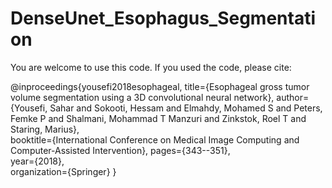 # DenseUnet_Esophagus_Segmentation

You are welcome to use this code. If you used the code, please cite:


@inproceedings{yousefi2018esophageal,
  title={Esophageal gross tumor volume segmentation using a 3D convolutional neural network},
  author={Yousefi, Sahar and Sokooti, Hessam and Elmahdy, Mohamed S and Peters, Femke P and Shalmani, Mohammad T Manzuri and Zinkstok, Roel T and Staring, Marius},  
  booktitle={International Conference on Medical Image Computing and Computer-Assisted Intervention},
  pages={343--351},  
  year={2018},  
  organization={Springer}
}
